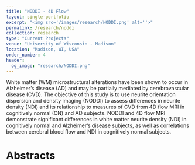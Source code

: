 ```yaml
---
title: "NODDI - 4D Flow"
layout: single-portfolio
excerpt: "<img src='/images/research/NODDI.png' alt=''>"
permalink: /research/noddi
collection: research
type: "Current Projects"
venue: "University of Wisconsin - Madison"
location: "Madison, WI, USA"
order_number: 4
header: 
  og_image: "research/NODDI.png"
---
```


White matter (WM) microstructural alterations have been shown to occur in Alzheimer’s disease (AD) and may be partially mediated by cerebrovascular disease (CVD). The objective of this study is to use neurite orientation dispersion and density imaging (NODDI) to assess differences in neurite density (NDI) and its relationship to measures of CVD from 4D flow MRI in cognitively normal (CN) and AD subjects. NODDI and 4D flow MRI demonstrate significant differences in white matter neurite density (NDI) in cognitively normal and Alzheimer’s disease subjects, as well as correlations between cerebral blood flow and NDI in cognitively normal subjects.

Abstracts
======
